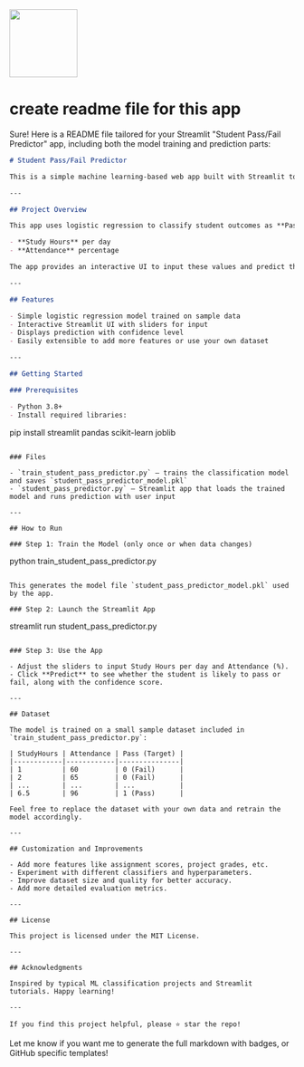 <img src="https://r2cdn.perplexity.ai/pplx-full-logo-primary-dark%402x.png" class="logo" width="120"/>

# create readme file for this app

Sure! Here is a README file tailored for your Streamlit "Student Pass/Fail Predictor" app, including both the model training and prediction parts:

```markdown
# Student Pass/Fail Predictor

This is a simple machine learning-based web app built with Streamlit to predict whether a student will pass or fail based on their study hours and attendance percentage.

---

## Project Overview

This app uses logistic regression to classify student outcomes as **Pass** or **Fail**, by analyzing two main features:

- **Study Hours** per day
- **Attendance** percentage

The app provides an interactive UI to input these values and predict the result with confidence scores.

---

## Features

- Simple logistic regression model trained on sample data
- Interactive Streamlit UI with sliders for input
- Displays prediction with confidence level
- Easily extensible to add more features or use your own dataset

---

## Getting Started

### Prerequisites

- Python 3.8+
- Install required libraries:

```

pip install streamlit pandas scikit-learn joblib

```

### Files

- `train_student_pass_predictor.py` — trains the classification model and saves `student_pass_predictor_model.pkl`
- `student_pass_predictor.py` — Streamlit app that loads the trained model and runs prediction with user input

---

## How to Run

### Step 1: Train the Model (only once or when data changes)

```

python train_student_pass_predictor.py

```

This generates the model file `student_pass_predictor_model.pkl` used by the app.

### Step 2: Launch the Streamlit App

```

streamlit run student_pass_predictor.py

```

### Step 3: Use the App

- Adjust the sliders to input Study Hours per day and Attendance (%).
- Click **Predict** to see whether the student is likely to pass or fail, along with the confidence score.

---

## Dataset

The model is trained on a small sample dataset included in `train_student_pass_predictor.py`:

| StudyHours | Attendance | Pass (Target) |
|------------|------------|---------------|
| 1          | 60         | 0 (Fail)      |
| 2          | 65         | 0 (Fail)      |
| ...        | ...        | ...           |
| 6.5        | 96         | 1 (Pass)      |

Feel free to replace the dataset with your own data and retrain the model accordingly.

---

## Customization and Improvements

- Add more features like assignment scores, project grades, etc.
- Experiment with different classifiers and hyperparameters.
- Improve dataset size and quality for better accuracy.
- Add more detailed evaluation metrics.

---

## License

This project is licensed under the MIT License.

---

## Acknowledgments

Inspired by typical ML classification projects and Streamlit tutorials. Happy learning!

---

If you find this project helpful, please ⭐ star the repo!

```

Let me know if you want me to generate the full markdown with badges, or GitHub specific templates!

